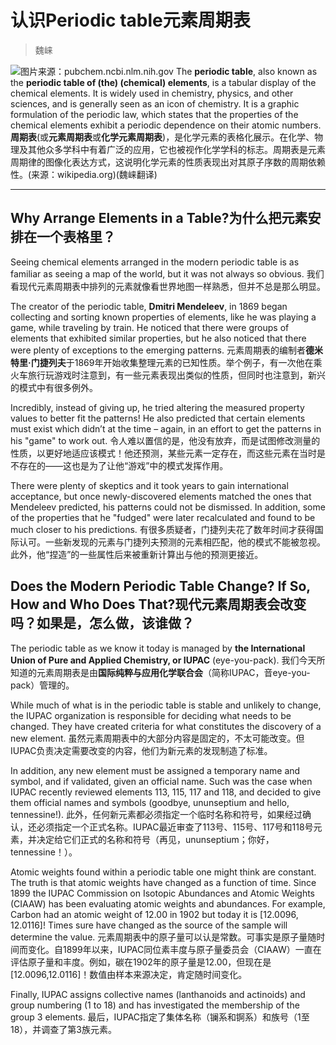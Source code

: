 # 认识Periodic table元素周期表

> 魏崃

![图片来源：pubchem.ncbi.nlm.nih.gov](https://pubchem.ncbi.nlm.nih.gov/periodic-table/png/Periodic_Table_of_Elements_w_Chemical_Group_Block_PubChem.png)
The **periodic table**, also known as the **periodic table of (the) (chemical) elements**, is a tabular display of the chemical elements. It is widely used in chemistry, physics, and other sciences, and is generally seen as an icon of chemistry. It is a graphic formulation of the periodic law, which states that the properties of the chemical elements exhibit a periodic dependence on their atomic numbers.
**周期表**(或**元素周期表**或**化学元素周期表**)，是化学元素的表格化展示。在化学、物理及其他众多学科中有着广泛的应用，它也被视作化学学科的标志。周期表是元素周期律的图像化表达方式，这说明化学元素的性质表现出对其原子序数的周期依赖性。(来源：wikipedia.org)(魏崃翻译)

-----

## Why Arrange Elements in a Table?为什么把元素安排在一个表格里？

Seeing chemical elements arranged in the modern periodic table is as familiar as seeing a map of the world, but it was not always so obvious.
我们看现代元素周期表中排列的元素就像看世界地图一样熟悉，但并不总是那么明显。

The creator of the periodic table, **Dmitri Mendeleev**, in 1869 began collecting and sorting known properties of elements, like he was playing a game, while traveling by train. He noticed that there were groups of elements that exhibited similar properties, but he also noticed that there were plenty of exceptions to the emerging patterns.
元素周期表的编制者**德米特里·门捷列夫**于1869年开始收集整理元素的已知性质。举个例子，有一次他在乘火车旅行玩游戏时注意到，有一些元素表现出类似的性质，但同时也注意到，新兴的模式中有很多例外。

Incredibly, instead of giving up, he tried altering the measured property values to better fit the patterns! He also predicted that certain elements must exist which didn’t at the time – again, in an effort to get the patterns in his "game" to work out.
令人难以置信的是，他没有放弃，而是试图修改测量的性质，以更好地适应该模式！他还预测，某些元素一定存在，而这些元素在当时是不存在的——这也是为了让他“游戏”中的模式发挥作用。

There were plenty of skeptics and it took years to gain international acceptance, but once newly-discovered elements matched the ones that Mendeleev predicted, his patterns could not be dismissed. In addition, some of the properties that he "fudged" were later recalculated and found to be much closer to his predictions.
有很多质疑者，门捷列夫花了数年时间才获得国际认可。一些新发现的元素与门捷列夫预测的元素相匹配，他的模式不能被忽视。此外，他“捏造”的一些属性后来被重新计算出与他的预测更接近。

## Does the Modern Periodic Table Change? If So, How and Who Does That?现代元素周期表会改变吗？如果是，怎么做，该谁做？

The periodic table as we know it today is managed by **the International Union of Pure and Applied Chemistry, or IUPAC** (eye-you-pack).
我们今天所知道的元素周期表是由**国际纯粹与应用化学联合会**（简称IUPAC，音eye-you-pack）管理的。

While much of what is in the periodic table is stable and unlikely to change, the IUPAC organization is responsible for deciding what needs to be changed. They have created criteria for what constitutes the discovery of a new element.
虽然元素周期表中的大部分内容是固定的，不太可能改变。但IUPAC负责决定需要改变的内容，他们为新元素的发现制造了标准。

In addition, any new element must be assigned a temporary name and symbol, and if validated, given an official name. Such was the case when IUPAC recently reviewed elements 113, 115, 117 and 118, and decided to give them official names and symbols (goodbye, ununseptium and hello, tennessine!).
此外，任何新元素都必须指定一个临时名称和符号，如果经过确认，还必须指定一个正式名称。IUPAC最近审查了113号、115号、117号和118号元素，并决定给它们正式的名称和符号（再见，ununseptium；你好，tennessine！）。

Atomic weights found within a periodic table one might think are constant. The truth is that atomic weights have changed as a function of time. Since 1899 the IUPAC Commission on Isotopic Abundances and Atomic Weights (CIAAW) has been evaluating atomic weights and abundances. For example, Carbon had an atomic weight of 12.00 in 1902 but today it is [12.0096, 12.0116]! Times sure have changed as the source of the sample will determine the value.
元素周期表中的原子量可以认是常数。可事实是原子量随时间而变化。自1899年以来，IUPAC同位素丰度与原子量委员会（CIAAW）一直在评估原子量和丰度。例如，碳在1902年的原子量是12.00，但现在是[12.0096,12.0116]！数值由样本来源决定，肯定随时间变化。

Finally, IUPAC assigns collective names (lanthanoids and actinoids) and group numbering (1 to 18) and has investigated the membership of the group 3 elements.
最后，IUPAC指定了集体名称（镧系和锕系）和族号（1至18），并调查了第3族元素。

